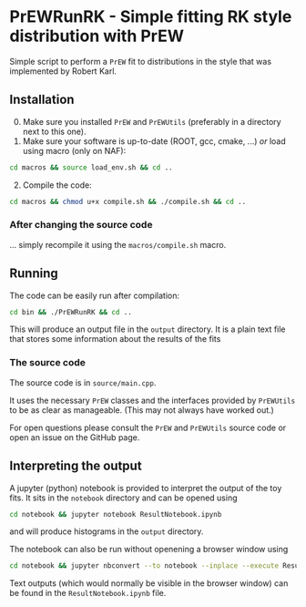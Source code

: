 # PrEWRunRK - Simple fitting RK style distribution with PrEW

Simple script to perform a `PrEW` fit to distributions in the style that was implemented by Robert Karl.

## Installation

0. Make sure you installed `PrEW` and `PrEWUtils` (preferably in a directory next to this one).
1. Make sure your software is up-to-date (ROOT, gcc, cmake, ...) *or* load using macro (only on NAF):
 ```sh
 cd macros && source load_env.sh && cd ..
 ```
2. Compile the code:
 ```sh
 cd macros && chmod u+x compile.sh && ./compile.sh && cd ..
 ```
 
### After changing the source code

... simply recompile it using the `macros/compile.sh` macro.

## Running

The code can be easily run after compilation:
```sh
cd bin && ./PrEWRunRK && cd ..
```
This will produce an output file in the `output` directory.
It is a plain text file that stores some information about the results of the fits

### The source code

The source code is in `source/main.cpp`.

It uses the necessary `PrEW` classes and the interfaces provided by `PrEWUtils` to be as clear as manageable.
(This may not always have worked out.)

For open questions please consult the `PrEW` and `PrEWUtils` source code or open an issue on the GitHub page.

## Interpreting the output

A jupyter (python) notebook is provided to interpret the output of the toy fits.
It sits in the `notebook` directory and can be opened using
```sh
cd notebook && jupyter notebook ResultNotebook.ipynb
```
and will produce histograms in the `output` directory.

The notebook can also be run without openening a browser window using
```sh
cd notebook && jupyter nbconvert --to notebook --inplace --execute ResultNotebook.ipynb
```
Text outputs (which would normally be visible in the browser window) can be found in the `ResultNotebook.ipynb` file.


<!-- TODO TODO TODO THE NOTEBOOK => Section on how to run it, what needs to be installed for it to work, how to change it -->
<!-- TODO TODO TODO REMOVE OUTPUT FROM NOTEBOOK BEFORE COMMITTING -->